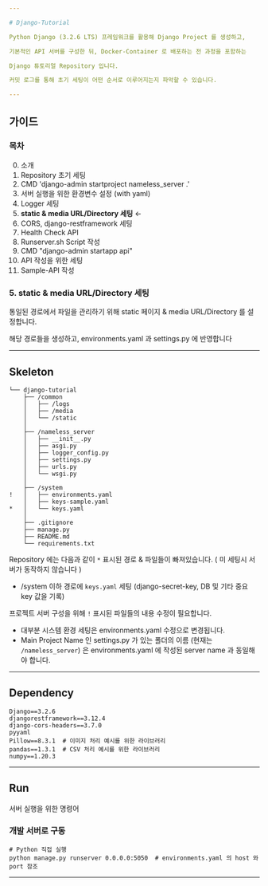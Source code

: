 ```yaml
---

# Django-Tutorial

Python Django (3.2.6 LTS) 프레임워크를 활용해 Django Project 를 생성하고,

기본적인 API 서버를 구성한 뒤, Docker-Container 로 배포하는 전 과정을 포함하는

Django 튜토리얼 Repository 입니다.

커밋 로그를 통해 초기 세팅이 어떤 순서로 이루어지는지 파악할 수 있습니다.

---
```


## 가이드

### 목차

0. 소개
1. Repository 초기 세팅
2. CMD 'django-admin startproject nameless_server .'
3. 서버 실행을 위한 환경변수 설정 (with yaml)
4. Logger 세팅
5. **static & media URL/Directory 세팅** ←
6. CORS, django-restframework 세팅
7. Health Check API
8. Runserver.sh Script 작성
9. CMD "django-admin startapp api"
10. API 작성을 위한 세팅
11. Sample-API 작성

### 5. static & media URL/Directory 세팅

통일된 경로에서 파일을 관리하기 위해 static 페이지 & media URL/Directory 를 설정합니다.

해당 경로들을 생성하고, environments.yaml 과 settings.py 에 반영합니다

---

## Skeleton

```
└── django-tutorial
    ├── /common
    │   ├── /logs
    │   ├── /media
    │   └── /static
    │
    ├── /nameless_server
    │   ├── __init__.py
    │   ├── asgi.py
    │   ├── logger_config.py
    │   ├── settings.py
    │   ├── urls.py
    │   └── wsgi.py
    │
    ├── /system
!   │   ├── environments.yaml
    │   ├── keys-sample.yaml
*   │   └── keys.yaml
    │
    ├── .gitignore
    ├── manage.py
    ├── README.md
    └── requirements.txt
```
Repository 에는 다음과 같이 `*` 표시된 경로 & 파일들이 빠져있습니다.
( 미 세팅시 서버가 동작하지 않습니다 )
- /system 이하 경로에 `keys.yaml` 세팅 (django-secret-key, DB 및 기타 중요 key 값을 기록)

프로젝트 서버 구성을 위해 `!` 표시된 파일들의 내용 수정이 필요합니다.
- 대부분 시스템 환경 세팅은 environments.yaml 수정으로 변경됩니다.
- Main Project Name 인 settings.py 가 있는 폴더의 이름 (현재는 `/nameless_server`) 은 environments.yaml 에 작성된 server name 과 동일해야 합니다.

---

## Dependency

```
Django==3.2.6
djangorestframework==3.12.4
django-cors-headers==3.7.0
pyyaml
Pillow==8.3.1  # 이미지 처리 예시를 위한 라이브러리
pandas==1.3.1  # CSV 처리 예시를 위한 라이브러리
numpy==1.20.3
```

---

## Run

서버 실행을 위한 명령어

### 개발 서버로 구동
```
# Python 직접 실행
python manage.py runserver 0.0.0.0:5050  # environments.yaml 의 host 와 port 참조
```

---